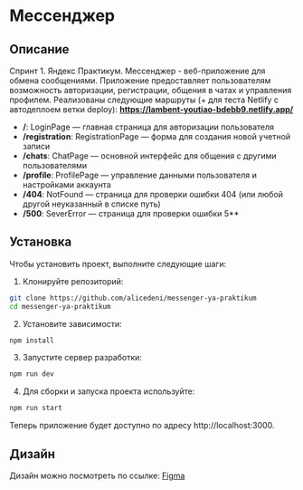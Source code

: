 # Мессенджер 

## Описание

Спринт 1. Яндекс Практикум. Мессенджер -  веб-приложение для обмена сообщениями. Приложение предоставляет пользователям возможность авторизации, регистрации, общения в чатах и управления профилем.
Реализованы следующие маршруты (+ для теста Netlify с автодеплоем ветки deploy):
**https://lambent-youtiao-bdebb9.netlify.app/**
* **/**: LoginPage — главная страница для авторизации пользователя
* **/registration**: RegistrationPage — форма для создания новой учетной записи
* **/chats**: ChatPage — основной интерфейс для общения с другими пользователями
* **/profile**: ProfilePage — управление данными пользователя и настройками аккаунта
* **/404**: NotFound — страница для проверки ошибки 404 (или любой другой неуказанный в списке путь)
* **/500**: SeverError  — страница для проверки ошибки 5**

## Установка
Чтобы установить проект, выполните следующие шаги:
1. Клонируйте репозиторий:
```bash
git clone https://github.com/alicedeni/messenger-ya-praktikum
cd messenger-ya-praktikum
```
2. Установите зависимости:
```bash
npm install
```
3. Запустите сервер разработки:
```bash
npm run dev
```
4. Для сборки и запуска проекта используйте:
```bash
npm run start
```
Теперь приложение будет доступно по адресу http://localhost:3000.

## Дизайн

Дизайн можно посмотреть по ссылке:
[Figma](https://www.figma.com/design/YukTQbnAnPryTqFhR4KTar/Messenger-YaPr?node-id=0-1&p=f&t=nRmr8M7eIWefx0DM-0)
